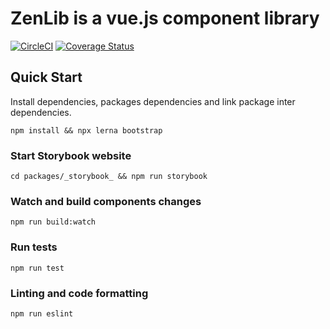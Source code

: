 # ZenLib is a vue.js component library
[![CircleCI](https://circleci.com/gh/reciprocity/zenlib.svg?style=svg)](https://circleci.com/gh/reciprocity/zenlib) [![Coverage Status](https://coveralls.io/repos/github/reciprocity/zenlib/badge.svg?branch=master)](https://coveralls.io/github/reciprocity/zenlib?branch=master)

## Quick Start

Install dependencies, packages dependencies and link package inter dependencies.

`npm install && npx lerna bootstrap`


### Start Storybook website

`cd packages/_storybook_ && npm run storybook`

### Watch and build components changes

`npm run build:watch`

### Run tests

`npm run test`

### Linting and code formatting

`npm run eslint`
